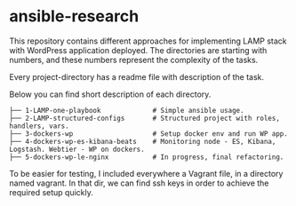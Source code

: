 # ansible-research

This repository contains different approaches for implementing LAMP stack with WordPress application deployed. The directories are starting with numbers, and these numbers represent the complexity of the tasks.  

Every project-directory has a readme file with description of the task.  

Below you can find short description of each directory.

    ├── 1-LAMP-one-playbook             # Simple ansible usage.
    ├── 2-LAMP-structured-configs       # Structured project with roles, handlers, vars.
    ├── 3-dockers-wp                    # Setup docker env and run WP app.
    ├── 4-dockers-wp-es-kibana-beats    # Monitoring node - ES, Kibana, Logstash. Webtier - WP on dockers.
    ├── 5-dockers-wp-le-nginx           # In progress, final refactoring.

To be easier for testing, I included everywhere a Vagrant file, in a directory named vagrant. In that dir, we can find ssh keys in order to achieve the required setup quickly.
